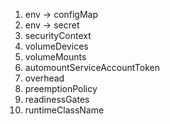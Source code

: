 1. env -> configMap
2. env -> secret
3. securityContext
4. volumeDevices
5. volumeMounts
6. automountServiceAccountToken
7. overhead
8. preemptionPolicy
9. readinessGates
10. runtimeClassName
